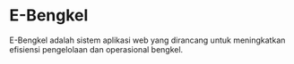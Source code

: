 # E-Bengkel
E-Bengkel adalah sistem aplikasi web yang dirancang untuk meningkatkan efisiensi pengelolaan dan operasional bengkel.
